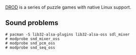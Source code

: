 [DROD](http://caravelgames.com/Articles/Games.html) is a series of puzzle games with native Linux support.

## Sound problems

```
# pacman -S lib32-alsa-plugins lib32-alsa-oss sdl_mixer
# modprobe snd_mixer_oss
# modprobe snd_pcm_oss
# modprobe snd_seq_oss

```